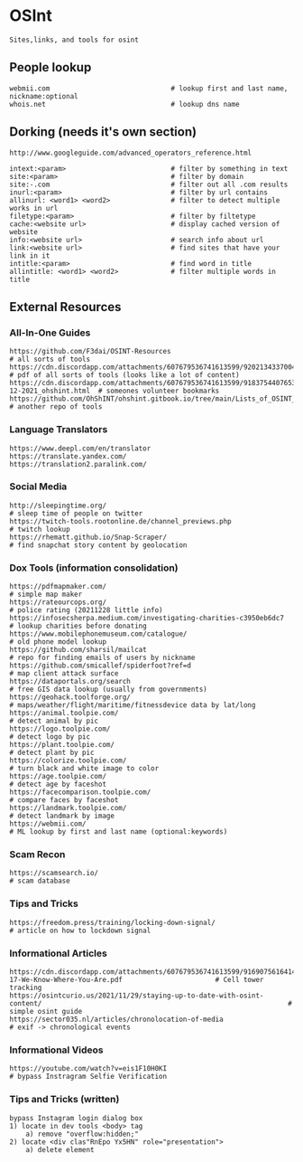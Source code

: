 # OSInt

    Sites,links, and tools for osint

## People lookup

    webmii.com                              # lookup first and last name, nickname:optional
    whois.net                               # lookup dns name 

## Dorking (needs it's own section)

    http://www.googleguide.com/advanced_operators_reference.html
    
    intext:<param>                          # filter by something in text
    site:<param>                            # filter by domain
    site:-.com                              # filter out all .com results
    inurl:<param>                           # filter by url contains
    allinurl: <word1> <word2>               # filter to detect multiple works in url
    filetype:<param>                        # filter by filtetype
    cache:<website url>                     # display cached version of website
    info:<website url>                      # search info about url
    link:<website url>                      # find sites that have your link in it
    intitle:<param>                         # find word in title
    allintitle: <word1> <word2>             # filter multiple words in title
    
    
## External Resources

### All-In-One Guides
    https://github.com/F3dai/OSINT-Resources                                                                                            # all sorts of tools
    https://cdn.discordapp.com/attachments/607679536741613599/920213433700458536/Complete_List_of_OSINT_Web_Resources_Light_ohshint.pdf # pdf of all sorts of tools (looks like a lot of content)
    https://cdn.discordapp.com/attachments/607679536741613599/918375440765313055/1_Complete_Bookmarks_Organized_8-12-2021_ohshint.html  # someones volunteer bookmarks
    https://github.com/OhShINT/ohshint.gitbook.io/tree/main/Lists_of_OSINT_Web_Resources                                                # another repo of tools
    
### Language Translators

    https://www.deepl.com/en/translator
    https://translate.yandex.com/
    https://translation2.paralink.com/

### Social Media

    http://sleepingtime.org/                                                                                                            # sleep time of people on twitter
    https://twitch-tools.rootonline.de/channel_previews.php                                                                             # twitch lookup
    https://rhematt.github.io/Snap-Scraper/                                                                                             # find snapchat story content by geolocation
    
### Dox Tools (information consolidation)

    https://pdfmapmaker.com/                                                                                                            # simple map maker
    https://rateourcops.org/                                                                                                            # police rating (20211228 little info)
    https://infosecsherpa.medium.com/investigating-charities-c3950eb6dc7                                                                # lookup charities before donating
    https://www.mobilephonemuseum.com/catalogue/                                                                                        # old phone model lookup
    https://github.com/sharsil/mailcat                                                                                                  # repo for finding emails of users by nickname
    https://github.com/smicallef/spiderfoot?ref=d                                                                                       # map client attack surface
    https://dataportals.org/search                                                                                                      # free GIS data lookup (usually from governments)
    https://geohack.toolforge.org/                                                                                                      # maps/weather/flight/maritime/fitnessdevice data by lat/long
    https://animal.toolpie.com/                                                                                                         # detect animal by pic
    https://logo.toolpie.com/                                                                                                           # detect logo by pic
    https://plant.toolpie.com/                                                                                                          # detect plant by pic
    https://colorize.toolpie.com/                                                                                                       # turn black and white image to color
    https://age.toolpie.com/                                                                                                            # detect age by faceshot
    https://facecomparison.toolpie.com/                                                                                                 # compare faces by faceshot
    https://landmark.toolpie.com/                                                                                                       # detect landmark by image
    https://webmii.com/                                                                                                                 # ML lookup by first and last name (optional:keywords)
    
### Scam Recon

    https://scamsearch.io/                                                                                                              # scam database
    
### Tips and Tricks

    https://freedom.press/training/locking-down-signal/                                                                                 # article on how to lockdown signal
    
### Informational Articles

    https://cdn.discordapp.com/attachments/607679536741613599/916907561641467995/Art-17-We-Know-Where-You-Are.pdf                       # Cell tower tracking
    https://osintcurio.us/2021/11/29/staying-up-to-date-with-osint-content/                                                             # simple osint guide
    https://sector035.nl/articles/chronolocation-of-media                                                                               # exif -> chronological events    
    
### Informational Videos

    https://youtube.com/watch?v=eis1F10H0KI                                                                                             # bypass Instragram Selfie Verification
    
### Tips and Tricks (written)

    bypass Instagram login dialog box
    1) locate in dev tools <body> tag
        a) remove "overflow:hidden;"
    2) locate <div clas"RnEpo Yx5HN" role="presentation">
        a) delete element